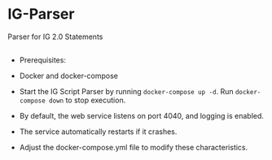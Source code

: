 # IG-Parser
Parser for IG 2.0 Statements

##

* Prerequisites:
 * Docker and docker-compose

* Start the IG Script Parser by running `docker-compose up -d`. Run `docker-compose down` to stop execution.
* By default, the web service listens on port 4040, and logging is enabled. 
* The service automatically restarts if it crashes. 
* Adjust the docker-compose.yml file to modify these characteristics.